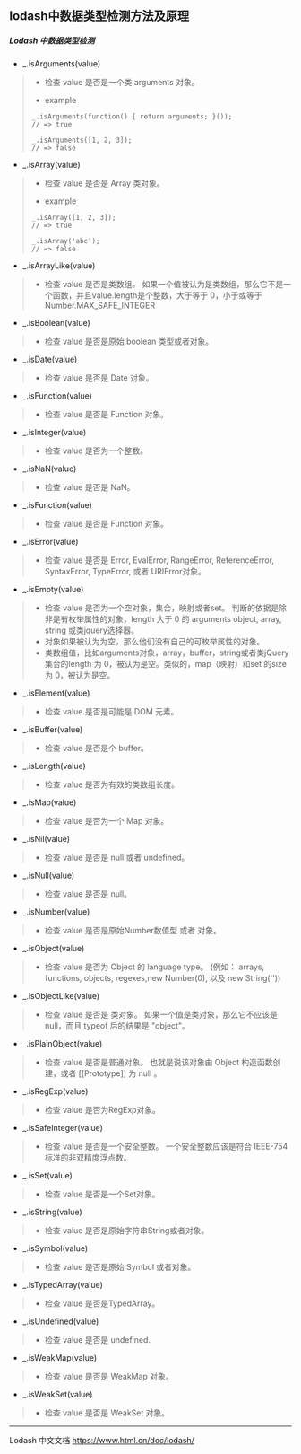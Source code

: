 ## lodash中数据类型检测方法及原理


##### Lodash 中数据类型检测
* _.isArguments(value)
> * 检查 value 是否是一个类 arguments 对象。
> 
> * example
> ```
> _.isArguments(function() { return arguments; }());
> // => true
>
> _.isArguments([1, 2, 3]);
> // => false 
> ```


* _.isArray(value) 
> * 检查 value 是否是 Array 类对象。
> 
> * example
> ```
> _.isArray([1, 2, 3]);
> // => true
>
> _.isArray('abc');
> // => false 
> ```

* _.isArrayLike(value)
> * 检查 value 是否是类数组。 如果一个值被认为是类数组，那么它不是一个函数，并且value.length是个整数，大于等于 0，小于或等于 Number.MAX_SAFE_INTEGER
  
* _.isBoolean(value)
> * 检查 value 是否是原始 boolean 类型或者对象。

* _.isDate(value)
> * 检查 value 是否是 Date 对象。 

* _.isFunction(value)
> * 检查 value 是否是 Function 对象。

* _.isInteger(value)
> * 检查 value 是否为一个整数。 

* _.isNaN(value)
> * 检查 value 是否是 NaN。

* _.isFunction(value)
> *  检查 value 是否是 Function 对象。

* _.isError(value)
> *  检查 value 是否是 Error, EvalError, RangeError, ReferenceError, SyntaxError, TypeError, 或者 URIError对象。

* _.isEmpty(value)
> *  检查 value 是否为一个空对象，集合，映射或者set。 判断的依据是除非是有枚举属性的对象，length 大于 0 的 arguments object, array, string 或类jquery选择器。 
> * 对象如果被认为为空，那么他们没有自己的可枚举属性的对象。 
> * 类数组值，比如arguments对象，array，buffer，string或者类jQuery集合的length 为 0，被认为是空。类似的，map（映射）和set 的size 为 0，被认为是空。

* _.isElement(value)
> * 检查 value 是否是可能是 DOM 元素。

* _.isBuffer(value)
> * 检查 value 是否是个 buffer。

* _.isLength(value)
> *  检查 value 是否为有效的类数组长度。

* _.isMap(value)
> *  检查 value 是否为一个 Map 对象。

* _.isNil(value)
> *  检查 value 是否是 null 或者 undefined。

* _.isNull(value)
> *  检查 value 是否是 null。

* _.isNumber(value)
> *  检查 value 是否是原始Number数值型 或者 对象。

* _.isObject(value)
> *  检查 value 是否为 Object 的 language type。 (例如： arrays, functions, objects, regexes,new Number(0), 以及 new String(''))

* _.isObjectLike(value)
> *  检查 value 是否是 类对象。 如果一个值是类对象，那么它不应该是 null，而且 typeof 后的结果是 "object"。

* _.isPlainObject(value)
> *  检查 value 是否是普通对象。 也就是说该对象由 Object 构造函数创建，或者 [[Prototype]] 为 null 。

* _.isRegExp(value)
> *  检查 value 是否为RegExp对象。

* _.isSafeInteger(value)
> * 检查 value 是否是一个安全整数。 一个安全整数应该是符合 IEEE-754 标准的非双精度浮点数。 

* _.isSet(value)
> *  检查 value 是否是一个Set对象。

* _.isString(value)
> *  检查 value 是否是原始字符串String或者对象。

* _.isSymbol(value)
> *  检查 value 是否是原始 Symbol 或者对象。

* _.isTypedArray(value)
> *  检查 value 是否是TypedArray。

* _.isUndefined(value)
> *  检查 value 是否是 undefined.

* _.isWeakMap(value)
> *  检查 value 是否是 WeakMap 对象。

* _.isWeakSet(value) 
> * 检查 value 是否是 WeakSet 对象。


***
Lodash 中文文档 https://www.html.cn/doc/lodash/
